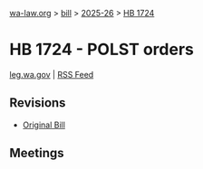 [wa-law.org](/) > [bill](/bill/) > [2025-26](/bill/2025-26/) > [HB 1724](/bill/2025-26/hb/1724/)

# HB 1724 - POLST orders
[leg.wa.gov](https://app.leg.wa.gov/billsummary?BillNumber=1724&Year=2025&Initiative=false) | [RSS Feed](./rss.xml)

## Revisions
* [Original Bill](1/)

## Meetings